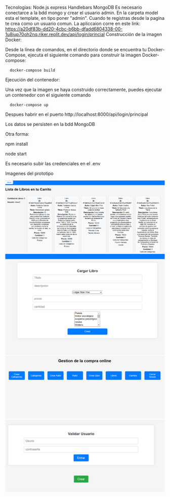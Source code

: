 Tecnologias:
Node.js
express
Handlebars
MongoDB
Es necesario conectarce a la bdd mongo y crear el usuario admin. En la carpeta model esta el template, en tipo poner "admin". Cuando te registras desde la pagina te crea como un usuario comun.
La apliccaion corre en este link: https://a20df83b-dd20-4cbc-b6bb-dfadd6804338-00-1u8iup70oh2nq.riker.replit.dev/api/login/princial
Construcción de la imagen Docker:

Desde la línea de comandos, en el directorio donde se encuentra tu Docker-Compose, ejecuta el siguiente comando para construir la imagen Docker-compose:

      docker-compose build
Ejecución del contenedor:

Una vez que la imagen se haya construido correctamente, puedes ejecutar un contenedor con el siguiente comando

      docker-compose up
Despues habrir en el puerto http://localhost:8000/api/login/principal

Los datos se persisten en la bdd MongoDB

Otra forma:

npm install

node start

Es necesario subir las credenciales en el .env


Imagenes del prototipo

![alt text](<Captura de pantalla 2025-03-22 041357.png>) ![alt text](<Captura de pantalla 2025-03-22 041340.png>) ![alt text](<Captura de pantalla 2025-03-22 041324.png>) ![alt text](<Captura de pantalla 2025-03-22 041310.png>)
